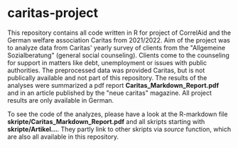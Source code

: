 ﻿# caritas-project
This repository contains all code written in R for project of CorrelAid and the German welfare association Caritas from 2021/2022. Aim of the project was to analyze data from Caritas' yearly survey of clients from the "Allgemeine Sozialberatung" (general social counseling). Clients come to the counseling for support in matters like debt, unemployment or issues with public authorities.
The preprocessed data was provided Caritas, but is not publically available and not part of this repository. The results of the analyses were summarized a pdf report **Caritas_Markdown_Report.pdf** and in an article published by the "neue caritas" magazine. All project results are only available in German.

To see the code of the analyzes, please have a look at the R-markdown file **skripte/Caritas_Markdown_Report.pdf** and all skripts starting with **skripte/Artikel...**. They partly link to other skripts via *source* function, which are also all available in this repository.
